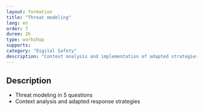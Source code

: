 ```yaml
---
layout: formation
title: "Threat modeling"
lang: en
order: 7
duree: 2h
type: workshop
supports: 
category: "Digital Safety"
description: "Context analysis and implementation of adapted strategies: 5 questions to develop your threat model."
---
```


## Description

-   Threat modeling in 5 questions
-   Context analysis and adapted response strategies
